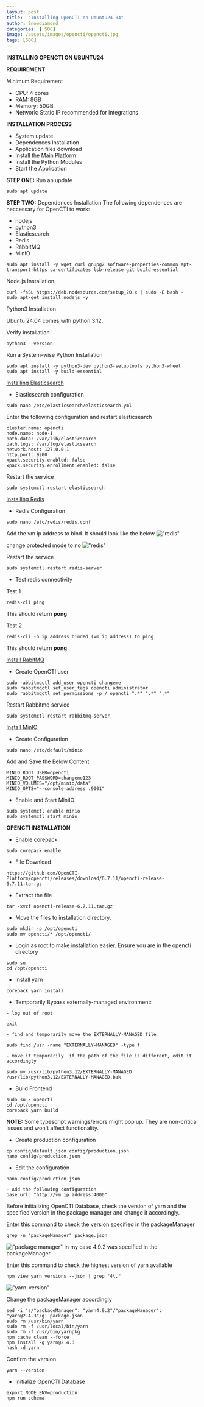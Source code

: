 ```yaml
---
layout: post
title:  "Installing OpenCTI on Ubuntu24.04"
author: Snowdiamond
categories: [ SOC]
image: /assets/images/opencti/opencti.jpg
tags: [SOC]
---
```

**INSTALLING OPENCTI ON UBUNTU24**

**REQUIREMENT**

Minimum Requirement
- CPU: 4 cores
- RAM: 8GB
- Memory: 50GB
- Network: Static IP recommended for integrations

**INSTALLATION PROCESS**
- System update
- Dependences Installation
- Application files download
- Install the Main Platform
- Install the Python Modules
- Start the Application

**STEP ONE:** Run an update

```
sudo apt update
```

**STEP TWO:** Dependences Installation
The following dependences are neccessary for OpenCTI to work:
- nodejs
- python3
- Elasticsearch
- Redis
- RabbitMQ
- MinIO

```
sudo apt install -y wget curl gnupg2 software-properties-common apt-transport-https ca-certificates lsb-release git build-essential
```

Node.js Installation
```
curl -fsSL https://deb.nodesource.com/setup_20.x | sudo -E bash -
sudo apt-get install nodejs -y
```


Python3 Installation


Ubuntu 24.04 comes with python 3.12.

Verify installation
```
python3 --version
```

Run a System-wise Python Installation
```
sudo apt install -y python3-dev python3-setuptools python3-wheel
sudo apt install -y build-essential

```

[Installing Elasticsearch](https://cybernetsworks.github.io/installing-elastic-search-on-ubuntu24/)

- Elasticsearch configuration
```
sudo nano /etc/elasticsearch/elasticsearch.yml
```

Enter the following configuration and restart elasticsearch
```
cluster.name: opencti
node.name: node-1
path.data: /var/lib/elasticsearch
path.logs: /var/log/elasticsearch
network.host: 127.0.0.1
http.port: 9200
xpack.security.enabled: false
xpack.security.enrollment.enabled: false
```

Restart the service
```
sudo systemctl restart elasticsearch
```

[Installing Redis](https://cybernetworks.github.io/installing-redis-on-ubuntu/)

- Redis Configuration
```
sudo nano /etc/redis/redis.conf
```

Add the vm ip address to bind. It should look like the below
!["redis"](/assets/images/opencti/redis-bind-ip.png)

change protected mode to no
!["redis"](/assets/images/opencti/protected-mode.png)

Restart the service 
```
sudo systemctl restart redis-server
```
- Test redis connectivity

Test 1 
```
redis-cli ping
```
This should return **pong**

Test 2
```
redis-cli -h ip address binded (vm ip address) to ping
```
This should return **pong**

[Install RabitMQ](https://cybernetsworks.github.io/installing-rabbitmq-on-ubuntu24/)

- Create OpenCTI user
```
sudo rabbitmqctl add_user opencti changeme
sudo rabbitmqctl set_user_tags opencti administrator
sudo rabbitmqctl set_permissions -p / opencti ".*" ".*" ".*"
``` 

Restart Rabbitmq service
```
sudo systemctl restart rabbitmq-server
```

[Install MinIO](https://cybernetsworks.github.io/installing-minio-on-ubuntu/)

- Create Configuration
```
sudo nano /etc/default/minio
```

Add and Save the Below Content
```
MINIO_ROOT_USER=opencti
MINIO_ROOT_PASSWORD=changeme123
MINIO_VOLUMES="/opt/minio/data"
MINIO_OPTS="--console-address :9001"
```

- Enable and Start MiniIO
```
sudo systemctl enable minio
sudo systemctl start minio
```


**OPENCTI INSTALLATION**

- Enable corepack
```
sudo corepack enable
```

- File Download
```
https://github.com/OpenCTI-Platform/opencti/releases/download/6.7.11/opencti-release-6.7.11.tar.gz
```
- Extract the file 
```
tar -xvzf opencti-release-6.7.11.tar.gz
```

- Move the files to installation directory.
``` 
sudo mkdir -p /opt/opencti
sudo mv opencti/* /opt/opencti/
```

- Login as root to make installation easier. Ensure you are in the opencti directory
```
sudo su
cd /opt/opencti
```

- Install yarn
```
corepack yarn install
```

- Temporarily Bypass externally-managed environment:
```
- log out of root

exit

- find and temporarily move the EXTERNALLY-MANAGED file

sudo find /usr -name "EXTERNALLY-MANAGED" -type f

- move it temporarily. if the path of the file is different, edit it accordingly 

sudo mv /usr/lib/python3.12/EXTERNALLY-MANAGED /usr/lib/python3.12/EXTERNALLY-MANAGED.bak
```

- Build Frontend
```
sudo su - opencti
cd /opt/opencti
corepack yarn build
```
**NOTE:** Some typescript warnings/errors might pop up. They are non-critical issues and won't affect functionality.

- Create production configuration
```
cp config/default.json config/production.json
nano config/production.json
```
- Edit the configuration 
```
nano config/production.json

- Add the following configuration
base_url: "http://vm ip address:4000"
```

Before initializing OpenCTI Database, check the version of yarn and the specified version in the package manager and change it accordingly.

Enter this command to check the version specified in the packageManager
```
grep -n "packageManager" package.json
```
!["package manager"](/assets/images/opencti/protected-mode.png)
In my case 4.9.2 was specified in the packageManager

Enter this command to check the highest version of yarn available
```
npm view yarn versions --json | grep "4\."
```
!["yarn-version"](/assets/images/opencti/yarn-version.png)

Change the packageManager accordingly
```
sed -i 's/"packageManager": "yarn4.9.2"/"packageManager": "yarn@2.4.3"/g' package.json
sudo rm /usr/bin/yarn
sudo rm -f /usr/local/bin/yarn
sudo rm -f /usr/bin/yarnpkg
npm cache clean --force
npm install -g yarn@2.4.3
hash -d yarn
```

Confirm the version
```
yarn --version
```

- Initialize OpenCTI Database
```
export NODE_ENV=production
npm run schema
```


